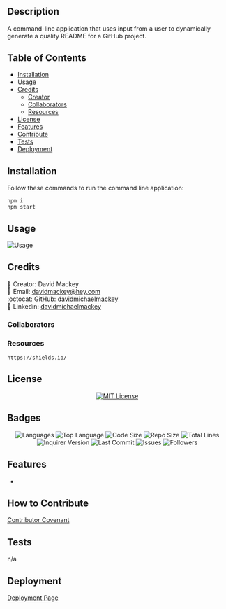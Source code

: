 # <Professional README Generator>

## Description

A command-line application that uses input from a user to dynamically generate a quality README for a GitHub project.

## Table of Contents

- [Installation](#installation)
- [Usage](#usage)
- [Credits](#credits)
  - [Creator](#creator)
  - [Collaborators](#collaborators)
  - [Resources](#resources)
- [License](#license)
- [Features](#features)
- [Contribute](#contribute)
- [Tests](#tests)
- [Deployment](#deployment)

## Installation

Follow these commands to run the command line application:  

    npm i
    npm start

## Usage



  ![Usage](assets/images/screenshot)

    

## Credits

:bust_in_silhouette:  Creator: David Mackey
<br>
:email:  Email: [davidmackey@hey.com](mailto:davidmackey@hey.com)
<br>
:octocat:  GitHub: [davidmichaelmackey](https://github.com/davidmichaelmackey/)
<br>
:briefcase:  Linkedin: [davidmichaelmackey](https://linkedin.com/in/davidmichaelmackey/)
<br>

### Collaborators


### Resources

    https://shields.io/

## License
<p align = "center">
  <a href="https://opensource.org/licenses/MIT"><img src="https://img.shields.io/badge/License-MIT-A31F34?style=for-the-badge" alt="MIT License"/></a>
</p>

## Badges

<p align="center">
  <img src="https://img.shields.io/github/languages/count/davidmichaelmackey/professional-readme-generator?style=for-the-badge" alt="Languages" />
  <img src="https://img.shields.io/github/languages/top/davidmichaelmackey/professional-readme-generator?style=for-the-badge" alt="Top Language" />
  <img src="https://img.shields.io/github/languages/code-size/davidmichaelmackey/professional-readme-generator?style=for-the-badge" alt="Code Size" />
  <img src="https://img.shields.io/github/repo-size/davidmichaelmackey/professional-readme-generator?style=for-the-badge" alt="Repo Size" />   
  <img src="https://img.shields.io/tokei/lines/github/davidmichaelmackey/professional-readme-generator?style=for-the-badge" alt="Total Lines" />
  <img src="https://img.shields.io/github/package-json/dependency-version/davidmichaelmackey/professional-readme-generator/inquirer?style=for-the-badge" alt="Inquirer Version" />
  <img src="https://img.shields.io/github/last-commit/davidmichaelmackey/professional-readme-generator?style=for-the-badge" alt="Last Commit" />  
  <img src="https://img.shields.io/github/issues/davidmichaelmackey/professional-readme-generator?style=for-the-badge" alt="Issues" />  
  <img src="https://img.shields.io/github/followers/davidmichaelmackey?style=social" alt="Followers" />
</p>

## Features

- 

## How to Contribute

[Contributor Covenant](https://www.contributor-covenant.org/)

## Tests

n/a

## Deployment

[Deployment Page](https://davidmichaelmackey.github.io/professional-readme-generator)

  